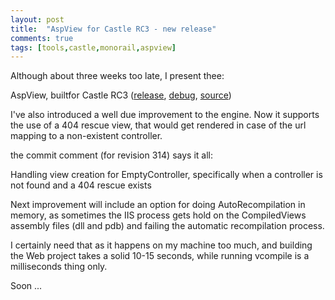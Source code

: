 ```yaml
---
layout: post
title:  "AspView for Castle RC3 - new release"
comments: true
tags: [tools,castle,monorail,aspview]
---
```



Although about three weeks too late, I present thee:

AspView, builtfor Castle RC3 ([release](http://kenegozi.com/Blog/Files/download.aspx?filename=AspView_for_Castle_RC3_Release.zip), [debug](http://kenegozi.com/Blog/Files/download.aspx?filename=AspView_for_Castle_RC3_Debug.zip), [source](http://svn.castleproject.org:8080/svn/castlecontrib/viewengines/aspview/trunk/))

I've also introduced a well due improvement to the engine. Now it supports the use of a 404 rescue view, that would get rendered in case of the url mapping to a non-existent controller.



the commit comment (for revision 314) says it all:

Handling view creation for EmptyController, specifically when a controller is not found and a 404 rescue exists

Next improvement will include an option for doing AutoRecompilation in memory, as sometimes the IIS process gets hold on the CompiledViews assembly files (dll and pdb) and failing the automatic recompilation process. 

I certainly need that as it happens on my machine too much, and building the Web project takes a solid 10-15 seconds, while running vcompile is a milliseconds thing only.



Soon ...

